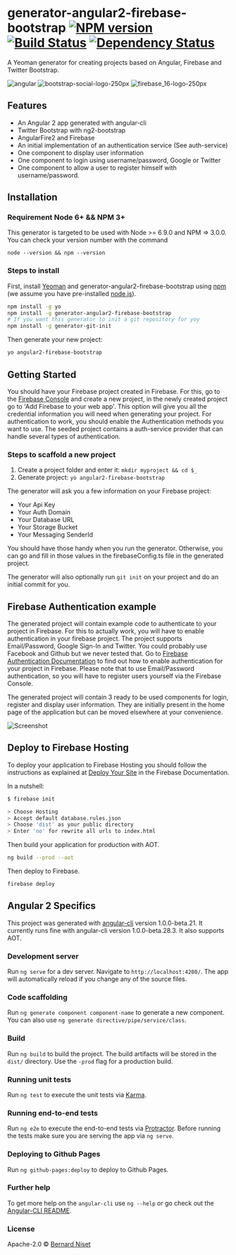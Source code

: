# generator-angular2-firebase-bootstrap [![NPM version][npm-image]][npm-url] [![Build Status][travis-image]][travis-url] [![Dependency Status][daviddm-image]][daviddm-url]

A Yeoman generator for creating projects based on Angular, Firebase and Twitter Bootstrap.

![angular](https://cloud.githubusercontent.com/assets/1102723/23092878/a480786e-f5d4-11e6-87de-eaf4eac039f5.png) ![bootstrap-social-logo-250px](https://cloud.githubusercontent.com/assets/1102723/23093011/f7b64aa6-f5d7-11e6-96ca-09f7b4324705.png) ![firebase_16-logo-250px](https://cloud.githubusercontent.com/assets/1102723/23093024/87a410d0-f5d8-11e6-9d85-37af1665808e.png)

## Features

* An Angular 2 app generated with angular-cli
* Twitter Bootstrap with ng2-bootstrap
* AngularFire2 and Firebase
* An initial implementation of an authentication service (See auth-service)
* One component to display user information
* One component to login using username/password, Google or Twitter
* One component to allow a user to register himself with username/password.

## Installation

### Requirement Node 6+ && NPM 3+

This generator is targeted to be used with Node >= 6.9.0 and NPM => 3.0.0. You can check your version number with the command

```
node --version && npm --version
```

### Steps to install

First, install [Yeoman](http://yeoman.io) and generator-angular2-firebase-bootstrap using [npm](https://www.npmjs.com/) (we assume you have pre-installed [node.js](https://nodejs.org/)).

```bash
npm install -g yo
npm install -g generator-angular2-firebase-bootstrap
# If you want this generator to init a git repository for yoy
npm install -g generator-git-init
```

Then generate your new project:

```bash
yo angular2-firebase-bootstrap
```

## Getting Started

You should have your Firebase project created in Firebase. For this, go to the 
[Firebase Console](https://console.firebase.google.com/) and create a new project, in the newly 
created project go to 'Add Firebase to your web app'. This option will give you all the 
credential information you will need when generating your project. For authentication to work, you should enable the Authentication methods you want to use. The seeded project contains a auth-service provider
that can handle several types of authentication.

### Steps to scaffold a new project

1. Create a project folder and enter it: `mkdir myproject && cd $_`
1. Generate project: `yo angular2-firebase-bootstrap`

The generator will ask you a few information on your Firebase project:

* Your Api Key
* Your Auth Domain
* Your Database URL
* Your Storage Bucket
* Your Messaging SenderId

You should have those handy when you run the generator. Otherwise, you can go and fill 
in those values in the firebaseConfig.ts file in the generated project. 

The generator will also optionally run `git init` on your project and do an initial commit for you.

## Firebase Authentication example

The generated project will contain example code to authenticate to your project in Firebase. 
For this to actually work, you will have to enable authentication in your firebase project. 
The project supports Email/Password, Google Sign-In and Twitter. You could probably use Facebook and Github but we never tested that. Go to [Firebase Authentication Documentation](https://firebase.google.com/docs/auth/) to find out how to enable authentication for your project in Firebase. Please note that to use Email/Password authentication, so you will have to register users yourself via the Firebase Console.

The generated project will contain 3 ready to be used components for login, register and display user information. They are initially present in the home page of the application but can be moved elsewhere at your convenience.

![Screenshot](https://cloud.githubusercontent.com/assets/1102723/23092845/0169093e-f5d4-11e6-9f1f-86f89839f96b.png)

## Deploy to Firebase Hosting

To deploy your application to Firebase Hosting you should follow the instructions as explained at [Deploy Your Site](https://firebase.google.com/docs/hosting/deploying) in the Firebase Documentation.

In a nutshell:

```bash
$ firebase init

> Choose Hosting
> Accept default database.rules.json
> Choose 'dist' as your public directory
> Enter 'no' for rewrite all urls to index.html
```

Then build your application for production with AOT.

```bash
ng build --prod --aot
```

Then deploy to Firebase.

```bash
firebase deploy
```

## Angular 2 Specifics

This project was generated with [angular-cli](https://github.com/angular/angular-cli) version 1.0.0-beta.21. It currently runs fine with angular-cli version 1.0.0-beta.28.3. It also supports AOT.

### Development server
Run `ng serve` for a dev server. Navigate to `http://localhost:4200/`. The app will automatically reload if you change any of the source files.

### Code scaffolding

Run `ng generate component component-name` to generate a new component. You can also use `ng generate directive/pipe/service/class`.

### Build

Run `ng build` to build the project. The build artifacts will be stored in the `dist/` directory. Use the `-prod` flag for a production build.

### Running unit tests

Run `ng test` to execute the unit tests via [Karma](https://karma-runner.github.io).

### Running end-to-end tests

Run `ng e2e` to execute the end-to-end tests via [Protractor](http://www.protractortest.org/).
Before running the tests make sure you are serving the app via `ng serve`.

### Deploying to Github Pages

Run `ng github-pages:deploy` to deploy to Github Pages.

### Further help

To get more help on the `angular-cli` use `ng --help` or go check out the [Angular-CLI README](https://github.com/angular/angular-cli/blob/master/README.md).


### License

Apache-2.0 © [Bernard Niset]()


[npm-image]: https://badge.fury.io/js/generator-angular2-firebase-bootstrap.svg
[npm-url]: https://npmjs.org/package/generator-angular2-firebase-bootstrap
[travis-image]: https://travis-ci.org/bn3t/generator-angular2-firebase-bootstrap.svg?branch=master
[travis-url]: https://travis-ci.org/bn3t/generator-angular2-firebase-bootstrap
[daviddm-image]: https://david-dm.org/bn3t/generator-angular2-firebase-bootstrap.svg?theme=shields.io
[daviddm-url]: https://david-dm.org/bn3t/generator-angular2-firebase-bootstrap
